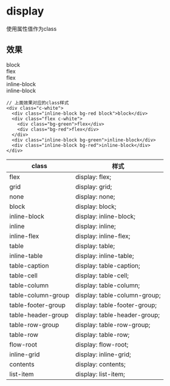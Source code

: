 # display
使用属性值作为class

## 效果
<div class="a-c-white">
  <div class="a-inline-block a-bg-red a-block">block</div>
  <div class="a-flex a-c-white">
    <div class="a-bg-green">flex</div>
    <div class="a-bg-red">flex</div>
  </div>
  <div class="a-inline-block a-bg-green">inline-block</div>
  <div class="a-inline-block a-bg-red">inline-block</div>
</div>

```vue
// 上面效果对应的class样式
<div class="c-white">
  <div class="inline-block bg-red block">block</div>
  <div class="flex c-white">
    <div class="bg-green">flex</div>
    <div class="bg-red">flex</div>
  </div>
  <div class="inline-block bg-green">inline-block</div>
  <div class="inline-block bg-red">inline-block</div>
</div>
```

|class							|样式													|
|--									|--														|
|flex								|display: flex;								|
|grid								|display: grid;								|
|none								|display: none;								|
|block							|display: block;							|
|inline-block				|display: inline-block;				|
|inline							|display: inline;							|
|inline-flex				|display: inline-flex;				|
|table							|display: table;							|
|inline-table				|display: inline-table;				|
|table-caption			|display: table-caption;			|
|table-cell					|display: table-cell;					|
|table-column				|display: table-column;				|
|table-column-group	|display: table-column-group;	|
|table-footer-group	|display: table-footer-group;	|
|table-header-group	|display: table-header-group;	|
|table-row-group		|display: table-row-group;		|
|table-row					|display: table-row;					|
|flow-root					|display: flow-root;					|
|inline-grid				|display: inline-grid;				|
|contents						|display: contents;						|
|list-item					|display: list-item;					|


